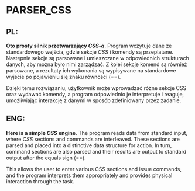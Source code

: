 # PARSER_CSS
## **PL:**
**Oto prosty silnik przetwarzający *CSS-a***. Program wczytuje dane ze standardowego wejścia, gdzie sekcje *CSS* i komendy są przeplatane. Następnie sekcje są parsowane i umieszczane w odpowiednich strukturach danych, aby można było nimi zarządzać. Z kolei sekcje komend są również parsowane, a rezultaty ich wykonania są wypisywane na standardowe wyjście po pojawieniu się znaku równości (==).

Dzięki temu rozwiązaniu, użytkownik może wprowadzać różne sekcje CSS oraz wydawać komendy, a program odpowiednio je interpretuje i reaguje, umożliwiając interakcję z danymi w sposób zdefiniowany przez zadanie.

## **ENG:**
**Here is a simple *CSS* engine**. The program reads data from standard input, where *CSS* sections and commands are interleaved. These sections are parsed and placed into a distinctive data structure for action. In turn, command sections are also parsed and their results are output to standard output after the equals sign (==).

This allows the user to enter various CSS sections and issue commands, and the program interprets them appropriately and provides physical interaction through the task.
